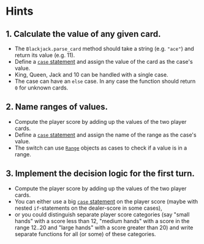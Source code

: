 # Hints

## 1. Calculate the value of any given card.

- The `Blackjack.parse_card` method should take a string (e.g. `"ace"`) and return its value (e.g. 11).
- Define a [`case` statement][case] and assign the value of the card as the case's value.
- King, Queen, Jack and 10 can be handled with a single case.
- The case can have an `else` case.
  In any case the function should return `0` for unknown cards.

## 2. Name ranges of values.

- Compute the player score by adding up the values of the two player cards.
- Define a [`case` statement][case] and assign the name of the range as the case's value.
- The switch can use [`Range`][range] objects as cases to check if a value is in a range.

## 3. Implement the decision logic for the first turn.

- Compute the player score by adding up the values of the two player cards.
- You can either use a big [`case` statement][case] on the player
  score (maybe with nested `if`-statements on the dealer-score in some cases),
- or you could distinguish separate player score categories (say "small hands"
  with a score less than 12, "medium hands" with a score in the range 12..20 and
  "large hands" with a score greater than 20) and write separate functions for
  all (or some) of these categories.

[case]: https://crystal-lang.org/reference/syntax_and_semantics/case.html
[range]: https://crystal-lang.org/reference/syntax_and_semantics/literals/range.html
